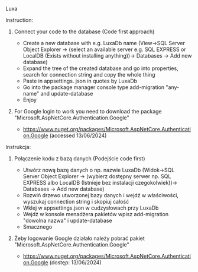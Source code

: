 Luxa

Instruction:
1. Connect your code to the database (Code first approach)

	- Create a new database with e.g. LuxaDb name (View->SQL Server Object Explorer -> (select an available server e.g. SQL EXPRESS or LocalDB (Exists without installing anything))-> Databases -> Add new database)
	- Expand the tree of the created database and go into properties, search for connection string and copy the whole thing
	- Paste in appsettings. json in quotes by LuxaDb
	- Go into the package manager console type add-migration "any-name" and update-database
	- Enjoy
2. For Google login to work you need to download the package "Microsoft.AspNetCore.Authentication.Google"
 	- https://www.nuget.org/packages/Microsoft.AspNetCore.Authentication.Google (accessed 13/06/2024)

Instrukcja:
1. Połączenie kodu z bazą danych (Podejście code first)
	- Utwórz nową bazę danych o np. nazwie LuxaDb 
	(Widok->SQL Server Object Explorer -> (wybierz dostępny serwer np. SQL EXPRESS albo LocalDB (Istnieje bez instalacji czegokolwiek))-> Databases -> Add new database)
	- Rozwiń drzewo utworzonej bazy danych i wejdź w właściwości, wyszukaj connection string i skopiuj całość
	- Wklej w appsettings.json w cudzysłowach przy LuxaDb
	- Wejdź w konsole menadżera pakietów wpisz add-migration "dowolna nazwa" i update-database
	- Smacznego

2. Żeby logowanie Google działało należy pobrać pakiet "Microsoft.AspNetCore.Authentication.Google"
   	- https://www.nuget.org/packages/Microsoft.AspNetCore.Authentication.Google (dostęp: 13/06/2024)
